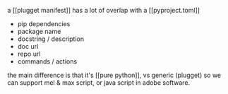 a [[plugget manifest]] has a lot of overlap with a [[pyproject.toml]]
- pip dependencies
- package name
- docstring / description
- doc url
- repo url
- commands / actions

the main difference is that it's [[pure python]], vs generic (plugget)
so we can support mel & max script, or java script in adobe software.
